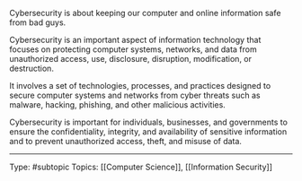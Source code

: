 Cybersecurity is about keeping our computer and online information safe from bad guys.

Cybersecurity is an important aspect of information technology that focuses on protecting computer systems, networks, and data from unauthorized access, use, disclosure, disruption, modification, or destruction. 

It involves a set of technologies, processes, and practices designed to secure computer systems and networks from cyber threats such as malware, hacking, phishing, and other malicious activities. 

Cybersecurity is important for individuals, businesses, and governments to ensure the confidentiality, integrity, and availability of sensitive information and to prevent unauthorized access, theft, and misuse of data. 

___
Type: #subtopic 
Topics: [[Computer Science]], [[Information Security]]

